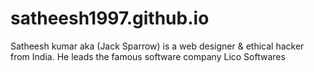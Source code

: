 # satheesh1997.github.io
Satheesh kumar aka (Jack Sparrow) is a web designer &amp; ethical hacker from India. He leads the famous software company Lico Softwares
